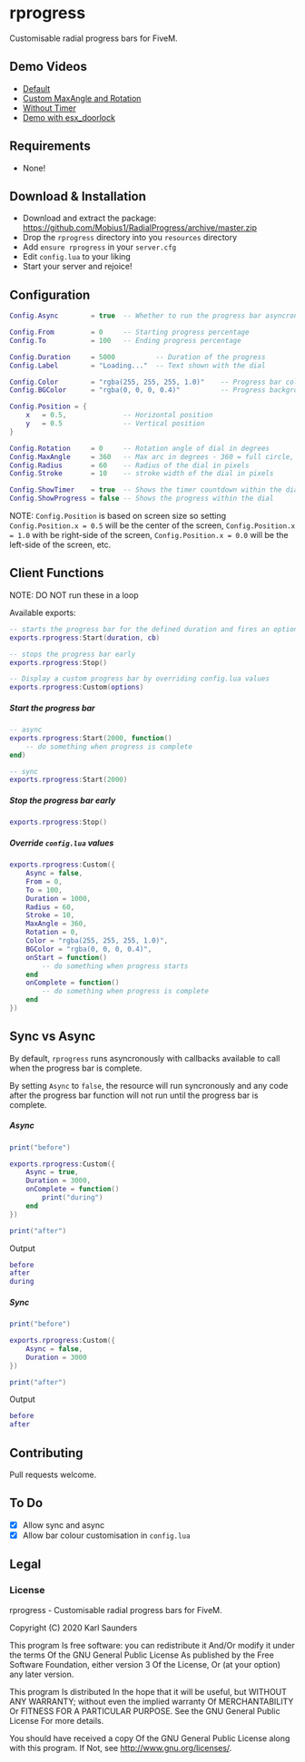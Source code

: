 # rprogress
Customisable radial progress bars for FiveM. 

## Demo Videos
* [Default](https://streamable.com/85j3gt)
* [Custom MaxAngle and Rotation](https://streamable.com/i6lhxx)
* [Without Timer](https://streamable.com/d7qil2)
* [Demo with esx_doorlock](https://streamable.com/94b0ph)

## Requirements

* None!

## Download & Installation

* Download and extract the package: https://github.com/Mobius1/RadialProgress/archive/master.zip
* Drop the `rprogress` directory into you `resources` directory
* Add `ensure rprogress` in your `server.cfg`
* Edit `config.lua` to your liking
* Start your server and rejoice!

## Configuration

```lua
Config.Async        = true  -- Whether to run the progress bar asyncronously

Config.From         = 0     -- Starting progress percentage
Config.To           = 100   -- Ending progress percentage

Config.Duration     = 5000          -- Duration of the progress
Config.Label        = "Loading..."  -- Text shown with the dial

Config.Color        = "rgba(255, 255, 255, 1.0)"    -- Progress bar colour
Config.BGColor      = "rgba(0, 0, 0, 0.4)"          -- Progress background colour

Config.Position = { 
    x   = 0.5,              -- Horizontal position
    y   = 0.5               -- Vertical position
}

Config.Rotation     = 0     -- Rotation angle of dial in degrees
Config.MaxAngle     = 360   -- Max arc in degrees - 360 = full circle, 90 = quarter of a circle, etc
Config.Radius       = 60    -- Radius of the dial in pixels
Config.Stroke       = 10    -- stroke width of the dial in pixels

Config.ShowTimer    = true  -- Shows the timer countdown within the dial
Config.ShowProgress = false -- Shows the progress within the dial
```
NOTE: `Config.Position` is based on screen size so setting `Config.Position.x = 0.5` will be the center of the screen, `Config.Position.x = 1.0` with be right-side of the screen, `Config.Position.x = 0.0` will be the left-side of the screen, etc.

## Client Functions

NOTE: DO NOT run these in a loop

Available exports:

```lua
-- starts the progress bar for the defined duration and fires an optional callback when finished
exports.rprogress:Start(duration, cb)

-- stops the progress bar early
exports.rprogress:Stop()

-- Display a custom progress bar by overriding config.lua values
exports.rprogress:Custom(options)
```

##### Start the progress bar

```lua
-- async
exports.rprogress:Start(2000, function()
    -- do something when progress is complete
end)

-- sync
exports.rprogress:Start(2000)
```

##### Stop the progress bar early
```lua
exports.rprogress:Stop()
```

##### Override `config.lua` values
```lua
exports.rprogress:Custom({
    Async = false,
    From = 0,
    To = 100,
    Duration = 1000,
    Radius = 60,
    Stroke = 10,
    MaxAngle = 360,
    Rotation = 0,
    Color = "rgba(255, 255, 255, 1.0)",
    BGColor = "rgba(0, 0, 0, 0.4)",
    onStart = function()
        -- do something when progress starts
    end	
    onComplete = function()
        -- do something when progress is complete
    end
})
```

## Sync vs Async

By default, `rprogress` runs asyncronously with callbacks available to call when the progress bar is complete.

By setting `Async` to `false`, the resource will run syncronously and any code after the progress bar function will not run until the progress bar is complete.

##### Async
```lua
print("before")

exports.rprogress:Custom({
    Async = true,
    Duration = 3000,
    onComplete = function()
        print("during")
    end    
})

print("after")
```

Output
```lua
before
after
during
```

##### Sync
```lua
print("before")

exports.rprogress:Custom({
    Async = false,
    Duration = 3000
})

print("after")
```

Output
```lua
before
after
```

## Contributing
Pull requests welcome.

## To Do
- [x] Allow sync and async
- [x] Allow bar colour customisation in `config.lua`

## Legal

### License

rprogress - Customisable radial progress bars for FiveM.

Copyright (C) 2020 Karl Saunders

This program Is free software: you can redistribute it And/Or modify it under the terms Of the GNU General Public License As published by the Free Software Foundation, either version 3 Of the License, Or (at your option) any later version.

This program Is distributed In the hope that it will be useful, but WITHOUT ANY WARRANTY; without even the implied warranty Of MERCHANTABILITY Or FITNESS FOR A PARTICULAR PURPOSE. See the GNU General Public License For more details.

You should have received a copy Of the GNU General Public License along with this program. If Not, see http://www.gnu.org/licenses/.